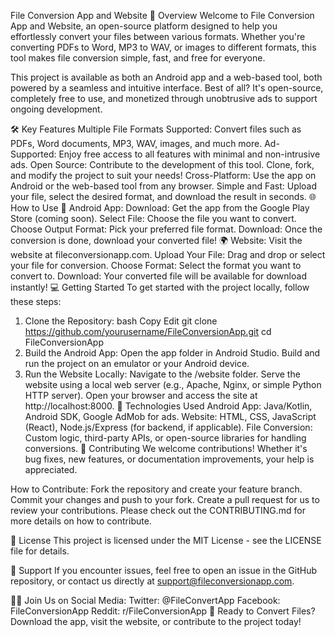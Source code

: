 File Conversion App and Website
🚀 Overview
Welcome to File Conversion App and Website, an open-source platform designed to help you effortlessly convert your files between various formats. Whether you're converting PDFs to Word, MP3 to WAV, or images to different formats, this tool makes file conversion simple, fast, and free for everyone.

This project is available as both an Android app and a web-based tool, both powered by a seamless and intuitive interface. Best of all? It's open-source, completely free to use, and monetized through unobtrusive ads to support ongoing development.

🛠️ Key Features
Multiple File Formats Supported: Convert files such as PDFs, Word documents, MP3, WAV, images, and much more.
Ad-Supported: Enjoy free access to all features with minimal and non-intrusive ads.
Open Source: Contribute to the development of this tool. Clone, fork, and modify the project to suit your needs!
Cross-Platform: Use the app on Android or the web-based tool from any browser.
Simple and Fast: Upload your file, select the desired format, and download the result in seconds.
🌐 How to Use
📱 Android App:
Download: Get the app from the Google Play Store (coming soon).
Select File: Choose the file you want to convert.
Choose Output Format: Pick your preferred file format.
Download: Once the conversion is done, download your converted file!
🌍 Website:
Visit the website at fileconversionapp.com.
Upload Your File: Drag and drop or select your file for conversion.
Choose Format: Select the format you want to convert to.
Download: Your converted file will be available for download instantly!
💻 Getting Started
To get started with the project locally, follow these steps:

1. Clone the Repository:
bash
Copy
Edit
git clone https://github.com/yourusername/FileConversionApp.git
cd FileConversionApp
2. Build the Android App:
Open the app folder in Android Studio.
Build and run the project on an emulator or your Android device.
3. Run the Website Locally:
Navigate to the /website folder.
Serve the website using a local web server (e.g., Apache, Nginx, or simple Python HTTP server).
Open your browser and access the site at http://localhost:8000.
🔧 Technologies Used
Android App: Java/Kotlin, Android SDK, Google AdMob for ads.
Website: HTML, CSS, JavaScript (React), Node.js/Express (for backend, if applicable).
File Conversion: Custom logic, third-party APIs, or open-source libraries for handling conversions.
🎉 Contributing
We welcome contributions! Whether it's bug fixes, new features, or documentation improvements, your help is appreciated.

How to Contribute:
Fork the repository and create your feature branch.
Commit your changes and push to your fork.
Create a pull request for us to review your contributions.
Please check out the CONTRIBUTING.md for more details on how to contribute.

📜 License
This project is licensed under the MIT License - see the LICENSE file for details.

📱 Support
If you encounter issues, feel free to open an issue in the GitHub repository, or contact us directly at support@fileconversionapp.com.

🧑‍💻 Join Us on Social Media:
Twitter: @FileConvertApp
Facebook: FileConversionApp
Reddit: r/FileConversionApp
🚀 Ready to Convert Files?
Download the app, visit the website, or contribute to the project today!

